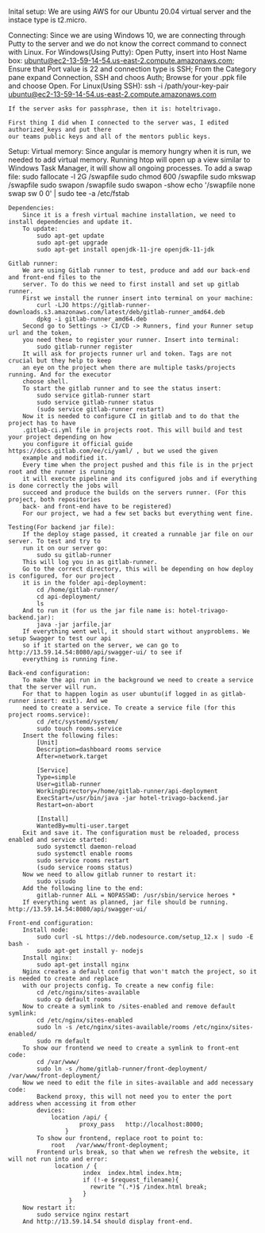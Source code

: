 Inital setup:
    We are using AWS for our Ubuntu 20.04 virtual server and the instace type is t2.micro.

Connecting:
    Since we are using Windows 10, we are connecting through Putty to the server and we do not know the
    correct command to connect with Linux.
    For Windows(Using Putty):
        Open Putty, insert into Host Name box: ubuntu@ec2-13-59-14-54.us-east-2.compute.amazonaws.com;
        Ensure that Port value is 22 and connection type is SSH;
        From the Category pane expand Connection, SSH and choos Auth;
        Browse for your .ppk file and choose Open.
    For Linux(Using SSH):
        ssh -i /path/your-key-pair ubuntu@ec2-13-59-14-54.us-east-2.compute.amazonaws.com

    If the server asks for passphrase, then it is: hoteltrivago.

    First thing I did when I connected to the server was, I edited authorized_keys and put there
    our teams public keys and all of the mentors public keys.

Setup:
    Virtual memory:
        Since angular is memory hungry when it is run, we needed to add virtual memory.
        Running htop will open up a view similar to Windows Task Manager, it will show all ongoing
        processes.
        To add a swap file:
            sudo fallocate -l 2G /swapfile
            sudo chmod 600 /swapfile
            sudo mkswap /swapfile
            sudo swapon /swapfile
            sudo swapon -show
            echo '/swapfile none swap sw 0 0' | sudo tee -a /etc/fstab

    Dependencies:
        Since it is a fresh virtual machine installation, we need to install dependencies and update it.
        To update:
            sudo apt-get update
            sudo apt-get upgrade
            sudo apt-get install openjdk-11-jre openjdk-11-jdk

    Gitlab runner:
        We are using Gitlab runner to test, produce and add our back-end and front-end files to the
        server. To do this we need to first install and set up gitlab runner.
        First we install the runner insert into terminal on your machine:
            curl -LJO https://gitlab-runner-downloads.s3.amazonaws.com/latest/deb/gitlab-runner_amd64.deb
            dpkg -i gitlab-runner_amd64.deb
        Second go to Settings -> CI/CD -> Runners, find your Runner setup url and the token,
        you need these to register your runner. Insert into terminal:
            sudo gitlab-runner register
        It will ask for projects runner url and token. Tags are not crucial but they help to keep
        an eye on the project when there are multiple tasks/projects running. And for the executor
        choose shell.
        To start the gitlab runner and to see the status insert:
            sudo service gitlab-runner start
            sudo service gitlab-runner status
            (sudo service gitlab-runner restart)
        Now it is needed to configure CI in gitlab and to do that the project has to have
        .gitlab-ci.yml file in projects root. This will build and test your project depending on how
        you configure it official guide https://docs.gitlab.com/ee/ci/yaml/ , but we used the given
        example and modified it.
        Every time when the project pushed and this file is in the prject root and the runner is running
        it will execute pipeline and its configured jobs and if everything is done correctly the jobs will
        succeed and produce the builds on the servers runner. (For this project, both repositories
        back- and front-end have to be registered)
        For our project, we had a few set backs but everything went fine.

    Testing(For backend jar file):
        If the deploy stage passed, it created a runnable jar file on our server. To test and try to
        run it on our server go:
            sudo su gitlab-runner
        This will log you in as gitlab-runner.
        Go to the correct directory, this will be depending on how deploy is configured, for our project
        it is in the folder api-deployment:
            cd /home/gitlab-runner/
            cd api-deployment/
            ls
        And to run it (for us the jar file name is: hotel-trivago-backend.jar):
            java -jar jarfile.jar
        If everything went well, it should start without anyproblems. We setup Swagger to test our api
        so if it started on the server, we can go to http://13.59.14.54:8080/api/swagger-ui/ to see if
        everything is running fine.

    Back-end configuration:
        To make the api run in the background we need to create a service that the server will run.
        For that to happen login as user ubuntu(if logged in as gitlab-runner insert: exit). And we
        need to create a service. To create a service file (for this project rooms.service):
            cd /etc/systemd/system/
            sudo touch rooms.service
        Insert the following files:
            [Unit]
            Description=dashboard rooms service
            After=network.target

            [Service]
            Type=simple
            User=gitlab-runner
            WorkingDirectory=/home/gitlab-runner/api-deployment
            ExecStart=/usr/bin/java -jar hotel-trivago-backend.jar
            Restart=on-abort

            [Install]
            WantedBy=multi-user.target
        Exit and save it. The configuration must be reloaded, process enabled and service started:
            sudo systemctl daemon-reload
            sudo systemctl enable rooms
            sudo service rooms restart
            (sudo service rooms status)
        Now we need to allow gitlab runner to restart it:
            sudo visudo
        Add the following line to the end:
            gitlab-runner ALL = NOPASSWD: /usr/sbin/service heroes *
        If everything went as planned, jar file should be running. http://13.59.14.54:8080/api/swagger-ui/

    Front-end configuration:
        Install node:
            sudo curl -sL https://deb.nodesource.com/setup_12.x | sudo -E bash -
            sudo apt-get install y- nodejs
        Install nginx:
            sudo apt-get install nginx
        Nginx creates a default config that won't match the project, so it is needed to create and replace
        with our projects config. To create a new config file:
            cd /etc/nginx/sites-available
            sudo cp default rooms
        Now to create a symlink to /sites-enabled and remove default symlink:
            cd /etc/nginx/sites-enabled
            sudo ln -s /etc/nginx/sites-available/rooms /etc/nginx/sites-enabled/
            sudo rm default
        To show our frontend we need to create a symlink to front-ent code:
            cd /var/www/
            sudo ln -s /home/gitlab-runner/front-deployment/ /var/www/front-deployment/
        Now we need to edit the file in sites-available and add necessary code:
            Backend proxy, this will not need you to enter the port address when accessing it from other
            devices:
                location /api/ {
                        proxy_pass   http://localhost:8000;
                    }
            To show our frontend, replace root to point to:
                root   /var/www/front-deployment;
            Frontend urls break, so that when we refresh the website, it will not run into and error:
                 location / {
                         index  index.html index.htm;
                         if (!-e $request_filename){
                           rewrite ^(.*)$ /index.html break;
                         }
                     }
        Now restart it:
            sudo service nginx restart
        And http://13.59.14.54 should display front-end.

